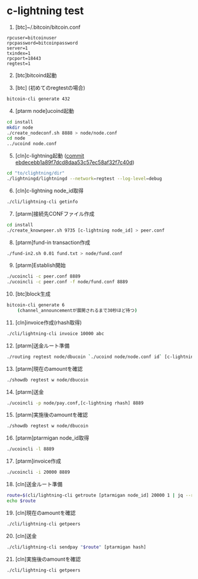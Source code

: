 # c-lightning test

 1. [btc]~/.bitcoin/bitcoin.conf

```text
rpcuser=bitcoinuser
rpcpassword=bitcoinpassword
server=1
txindex=1
rpcport=18443
regtest=1
```

2. [btc]bitcoind起動

3. [btc] (初めてのregtestの場合)  

```bash
bitcoin-cli generate 432
```

4. [ptarm node]ucoind起動

```bash
cd install
mkdir node
./create_nodeconf.sh 8888 > node/node.conf
cd node
../ucoind node.conf
```

5. [cln]c-lightning起動 ([commit ebdecebb1a89f7dcd8daa53c57ec58af32f7c40d](https://github.com/ElementsProject/lightning/tree/ebdecebb1a89f7dcd8daa53c57ec58af32f7c40d))

```bash
cd "to/clightning/dir"
./lightningd/lightningd --network=regtest --log-level=debug
```

6. [cln]c-lightning node_id取得

```bash
./cli/lightning-cli getinfo
```

7. [ptarm]接続先CONFファイル作成

```bash
cd install
./create_knownpeer.sh 9735 [c-lightning node_id] > peer.conf
```

8. [ptarm]fund-in transaction作成

```bash
./fund-in2.sh 0.01 fund.txt > node/fund.conf
```

9. [ptarm]Establish開始

```bash
./ucoincli -c peer.conf 8889
./ucoincli -c peer.conf -f node/fund.conf 8889
```

10. [btc]block生成

```bash
bitcoin-cli generate 6
    (channel_announcementが展開されるまで30秒ほど待つ)
```

11. [cln]invoice作成(rhash取得)

```bash
./cli/lightning-cli invoice 10000 abc
```

12. [ptarm]送金ルート準備

```bash
./routing regtest node/dbucoin `./ucoind node/node.conf id` [c-lightning node_id] 10000 > node/pay.conf
```

13. [ptarm]現在のamountを確認

```bash
./showdb regtest w node/dbucoin
```

14. [ptarm]送金

```bash
./ucoincli -p node/pay.conf,[c-lightning rhash] 8889
```

15. [ptarm]実施後のamountを確認

```bash
./showdb regtest w node/dbucoin
```

16. [ptarm]ptarmigan node_id取得

```bash
./ucoincli -l 8889
```

17. [ptarm]invoice作成

```bash
./ucoincli -i 20000 8889
```

18. [cln]送金ルート準備

```bash
route=$(cli/lightning-cli getroute [ptarmigan node_id] 20000 1 | jq --raw-output .route -)
echo $route
```

19. [cln]現在のamountを確認

```bash
./cli/lightning-cli getpeers
```

20. [cln]送金

```bash
./cli/lightning-cli sendpay "$route" [ptarmigan hash]
```

21. [cln]実施後のamountを確認

```bash
./cli/lightning-cli getpeers
```
